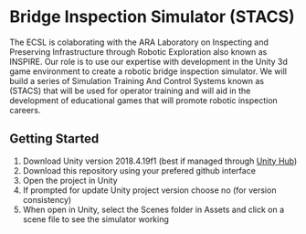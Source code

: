 # Bridge Inspection Simulator (STACS)

The ECSL is colaborating with the ARA Laboratory on Inspecting and Preserving Infrastructure through Robotic Exploration also known as INSPIRE. Our role is to use our expertise with development in the Unity 3d game environment to create a robotic bridge inspection simulator. We will build a series of Simulation Training And Control Systems known as (STACS) that will be used for operator training and will aid in the development of educational games that will promote robotic inspection careers.

## Getting Started

1. Download Unity version 2018.4.19f1 (best if managed through [Unity Hub](https://public-cdn.cloud.unity3d.com/hub/prod/UnityHubSetup.exe))
2. Download this repository using your prefered github interface
3. Open the project in Unity
4. If prompted for update Unity project version choose no (for version consistency)
5. When open in Unity, select the Scenes folder in Assets and click on a scene file to see the simulator working
